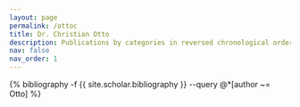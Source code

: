 ```yaml
---
layout: page
permalink: /ottoc
title: Dr. Christian Otto
description: Publications by categories in reversed chronological order. Generated by jekyll-scholar.
nav: false
nav_order: 1
---
```


<!-- _pages/ottoc.md -->
<div class="publications">

{% bibliography -f {{ site.scholar.bibliography }} --query @*[author ~= Otto] %}

</div>
